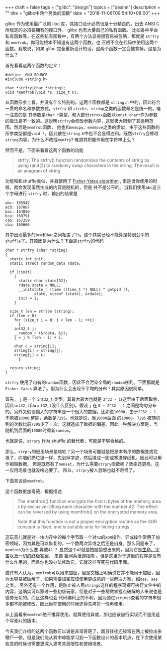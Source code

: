 +++
draft = false
tags = ["glibc", "design"]
topics = ["desinn"]
description = ""
title = "glibc中两个另类的函数"
date = "2018-11-06T09:54:10+08:00"
+++

glibc 作为使用最广泛的 libc 库，其接口设计必然也是十分精良的。出去 ANSI C 所规定的必须要拥有的接口外， glibc 也有大量自己的私有函数。
比如各种平台私有函数等。在这些私有函数中，有两个方法显得很容易被忽略，那就是 `strfry` 和 `memfrob`。你可能根本不知道有这两个函数，也
压根不会在代码中使用这两个函数。我敢说，如果 glibc 完全重新设计的话，这两个函数一定会被拿掉。这是为什么？

首先看看这两个函数的定义：
```
#define _GNU_SOURCE        
#include <string.h>

char *strfry(char *string);
void *memfrob(void *s, size_t n);
```
从函数形参上看，并没有什么特别的。这两个函数都是 `string.h` 中的，因此符合一贯的命名和参数方式。`strfry` 和 `strchr`、`strdup`之类的函数命名是统一的，唯一注意的是
其参数是`char *`类型，和大部分`strxxx`函数以`const char*`作为参数的做法是不一致的。这说明`strfry`会修改参数内容，这就极大限制了其适用范围。然后是`memfrob`函数，
他也和`memcpy`、`memmove`之类的类似，由于这些函数的形参类型都是`void *`，因此放在`string.h`中也不会显得违和。既然`strfry`会修改`string`内容，为什么不改成`memfry`?
难道其职能作用在字符串上么？

然而不是。下面来看看这两个函数的功能


> strfry:  The strfry() function randomizes the contents of string by using rand(3) to randomly swap characters in the string.  The result is an anagram of string.


功能和和shuffle类似，并且使用了 [Fisher-Yates algorithm](https://en.wikipedia.org/wiki/Fisher%E2%80%93Yates_shuffle) , 但是当你使用的时候，就会发现虽然生成的内容是随机的，但是
并不是公平的。当我们使用`abc`这三个字母进行 `strfry` 时，输出的结果是
```
abc: 165547
acb: 167887
bac: 164850
bca: 168791
cab: 167259
cba: 165666
```
其中出现最多的`bca`和`bac`之间相差了`2%`。这个其实已经不能算是特别公平的`shuffle`了。其原因是为什么？下面是`strfry`的代码
```
char * strfry (char *string)
{
  static int init;
  static struct random_data rdata;

  if (!init)
    {
      static char state[32];
      rdata.state = NULL;
      __initstate_r (time ((time_t *) NULL) ^ getpid (),
		     state, sizeof (state), &rdata);
      init = 1;
    }

  size_t len = strlen (string);
  if (len > 0)
    for (size_t i = 0; i < len - 1; ++i)
      {
	int32_t j;
	__random_r (&rdata, &j);
	j = j % (len - i) + i;

	char c = string[i];
	string[i] = string[j];
	string[j] = c;
      }

  return string;
}
```
`strfry` 使用了自有的`random`函数，因此不会污染全局的`random`序列。下面那就是 `Fisher-Yates` 算法了。那为什么会出现不平均的分布？其实原因很简单。

首先， `j` 是一个 `int32_t` 类型，其最大最大也就是 `2^32 - 1`(这里由于后面取余，因此`int32_t`和`uint32_t`没什么区别)。假设 `j` 在 `0 ~ 2^32 - 1`
之间是均匀分布的。另外又假设输入的字符串是一个很大的数据，比如说`10000`，由于`2^32 - 1 `不能被`10000` 整除，余数是`7295`。也就是说，当`10000`后面
的`10000- 7295` 被随机到的次数比前`7295`少了一次，这就造成了数据的偏差。因此一种解决方案是，当随机到后面的`10000`时重新`random`。

也就是说，`strpry` 作为 shuffle 的替代者，可能是不够合格的。

那么，`strpry`的应用场景是啥呢？另一个场景可能就是把原本有序的数据变成垃圾了，向咱们扔垃圾一样，先划掉字迹，然后揉成一团或塞进碎纸机。因此可以用作销毁数据，
但是既然有了`memset`，为什么需要`strpry`函数呢？效率还更高。这一应用场景也就没啥必要了。 所以，`strpry`被人忽略也就不奇怪了。


下面来谈谈`memfrob`。

这个函数更加奇葩，根据描述

> The memfrob() function encrypts the first n bytes of the memory area s by exclusive-ORing each character with the number 42.  The effect can be reversed by using memfrob() on the encrypted memory area.
> 
> Note that this function is not a proper encryption routine as the XOR constant is fixed, and is suitable only for hiding strings.


这玩意儿就是对一块内存中的每个字节取一个对`42`的`XOR`操作。异或操作常用于加密领域，因为其是可以恢复的，一个数两次异或之后还是自身。那么问题来了，`memfrob`为什么要
异或`42` ？ 显然这个`42`就是拍脑袋想出来的，因为它是[生命、宇宙以及一切的终极答案](https://zh.wikipedia.org/wiki/%E7%94%9F%E5%91%BD%E3%80%81%E5%AE%87%E5%AE%99%E4%BB%A5%E5%8F%8A%E4%BB%BB%E4%BD%95%E4%BA%8B%E6%83%85%E7%9A%84%E7%B5%82%E6%A5%B5%E7%AD%94%E6%A1%88)，
来自 银河系漫游指南 。但是这里对于这里的程序是没有什么作用的，而且你也没办法修改它，它就这样写死在代码里面。

或许有人认为，`memfrob`可以用来加密，但是文档上明确说它并不能用于加密，因为太容易被破解了，如果需要加密应该使用更成熟的一些解决方案，如`des`、`aes`之类。
另外还有一个作用，是防止被人用`strings`这样的程序窥探可执行文件中的内容，这确实可以蒙过一些初级玩家，但是对于一些稍微掌握点破解的人来说也是徒劳无功的。而且这样也会
代码编码上的不利，因为通过`strings`查看的字符串很多都不能被修改，因此你在使用的时候还得先拷贝一份再使用。

从上面看来`memfrob`绝不推荐使用，就算使用异或，那也应该自行实现而不是用这个写死`42`的版本。

今天我们介绍的这两个函数可以说是非常奇葩了，而且往往还经常在网上被拉出来鞭尸一顿。但是我们能从其中却能学习到一下函数设计的基本坑点，在下次使用某些库的时候也需要更深入思考其局限性和使用场景。